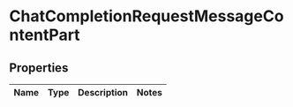 # ChatCompletionRequestMessageContentPart

## Properties
Name | Type | Description | Notes
------------ | ------------- | ------------- | -------------
